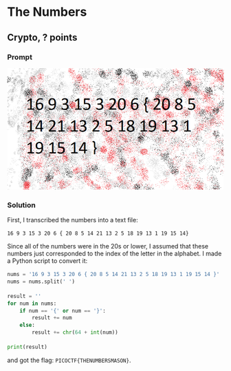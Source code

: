 # The Numbers
## Crypto, ? points

### Prompt

![](the_numbers.png)

### Solution

First, I transcribed the numbers into a text file:

```
16 9 3 15 3 20 6 { 20 8 5 14 21 13 2 5 18 19 13 1 19 15 14}
```

Since all of the numbers were in the 20s or lower, I assumed that these numbers just corresponded to the index of the letter in the alphabet. I made a Python script to convert it:

```python
nums = '16 9 3 15 3 20 6 { 20 8 5 14 21 13 2 5 18 19 13 1 19 15 14 }'
nums = nums.split(' ')

result = ''
for num in nums:
    if num == '{' or num == '}':
        result += num
    else:
        result += chr(64 + int(num))

print(result)
```

and got the flag: `PICOCTF{THENUMBERSMASON}`.
